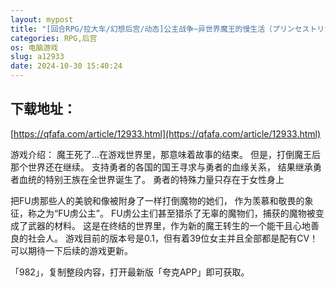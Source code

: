 ```yaml
---
layout: mypost
title: "[回合RPG/拉大车/幻想后宫/动态]公主战争~异世界魔王的慢生活（プリンセストリガー 異世界魔王のスローライフRPG）V0.1 机翻汉化+多女主"
categories: RPG,后宫
os: 电脑游戏
slug: a12933
date: 2024-10-30 15:40:24
---
```


## 下载地址：

[https://qfafa.com/article/12933.html](https://qfafa.com/article/12933.html)

游戏介绍：
魔王死了…在游戏世界里，那意味着故事的结束。
但是，打倒魔王后那个世界还在继续。
支持勇者的各国的国王寻求与勇者的血缘关系，
结果继承勇者血统的特别王族在全世界诞生了。
勇者的特殊力量只存在于女性身上

把FU虏那些人的美貌和像被附身了一样打倒魔物的她们，
作为羡慕和敬畏的象征，称之为“FU虏公主”。
FU虏公主们甚至猎杀了无辜的魔物们，捕获的魔物被变成了武器的材料。
这是在终结的世界里，作为新的魔王转生的一个能干且心地善良的社会人。
游戏目前的版本号是0.1，但有着39位女主并且全部都是配有CV！可以期待一下后续的游戏更新。

「982」，复制整段内容，打开最新版「夸克APP」即可获取。